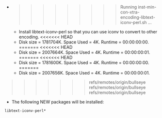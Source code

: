 * >>>>>>>>> Running inst-min-con-xtra-encoding-libtext-iconv-perl.sh ...
  * Install libtext-iconv-perl so that you can use iconv to convert to other encoding.
<<<<<<< HEAD
  * Disk size = 1781704K. Space Used = 4K. Runtime = 00:00:00:00.
=======
<<<<<<< HEAD
  * Disk size = 2007664K. Space Used = 4K. Runtime = 00:00:00:01.
=======
<<<<<<< HEAD
  * Disk size = 1781600K. Space Used = 4K. Runtime = 00:00:00:00.
=======
  * Disk size = 2007656K. Space Used = 4K. Runtime = 00:00:00:01.
>>>>>>> refs/remotes/origin/bullseye
>>>>>>> refs/remotes/origin/bullseye
>>>>>>> refs/remotes/origin/bullseye
  * The following NEW packages will be installed:
  ```bash
libtext-iconv-perl*
  ```
